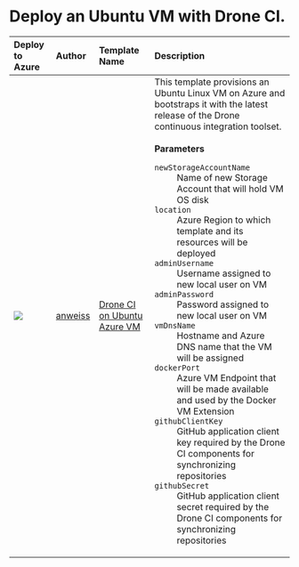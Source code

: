 # Deploy an Ubuntu VM with Drone CI.


| Deploy to Azure  | Author                          | Template Name   | Description     |
|:-----------------|:--------------------------------| :---------------| :---------------|
| <a href="https://portal.azure.com/#create/Microsoft.Template/uri/https%3A%2F%2Fraw.githubusercontent.com%2FAzure%2Fazure-quickstart-templates%2Fmaster%2Fdrone-ubuntu-vm%2Fazuredeploy.json" target="_blank"><img src="http://azuredeploy.net/deploybutton_small.png"/></a> | [anweiss](https://github.com/anweiss) | [Drone CI on Ubuntu Azure VM](https://github.com/azure/azure-quickstart-templates/tree/master/drone-ubuntu-vm) | This template provisions an Ubuntu Linux VM on Azure and bootstraps it with the latest release of the Drone continuous integration toolset. <br><br> **Parameters** <dl><dt>`newStorageAccountName`</dt><dd>Name of new Storage Account that will hold VM OS disk</dd><dt>`location`</dt><dd>Azure Region to which template and its resources will be deployed</dd><dt>`adminUsername`</dt><dd>Username assigned to new local user on VM</dd><dt>`adminPassword`</dt><dd>Password assigned to new local user on VM</dd><dt>`vmDnsName`</dt><dd>Hostname and Azure DNS name that the VM will be assigned</dd><dt>`dockerPort`</dt><dd>Azure VM Endpoint that will be made available and used by the Docker VM Extension</dd><dt>`githubClientKey`</dt><dd>GitHub application client key required by the Drone CI components for synchronizing repositories</dd><dt>`githubSecret`</dt><dd>GitHub application client secret required by the Drone CI components for synchronizing repositories</dd></dl> |
